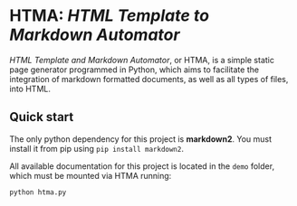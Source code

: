 # HTMA: *HTML Template to Markdown Automator*

*HTML Template and Markdown Automator*, or HTMA, is a simple static page generator programmed in Python, which aims to facilitate the integration of markdown formatted documents, as well as all types of files, into HTML. 

## Quick start

The only python dependency for this project is **markdown2**. You must install it from pip using `pip install markdown2`. 

All available documentation for this project is located in the `demo` folder, which must be mounted via HTMA running:

``` 
python htma.py
```